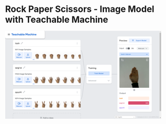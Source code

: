 # Rock Paper Scissors - Image Model with Teachable Machine
<img src="./images/RPS-ImageModel-TeachableMachine.png">
